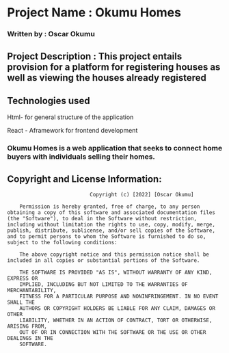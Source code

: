 # Project Name : Okumu Homes


### Written by : Oscar Okumu

 ## Project Description : This project entails provision for a platform for registering houses as well as viewing the houses already registered
 ## Technologies used
   Html- for general structure of the application
   
   React - Aframework for frontend development
 ### Okumu Homes is a web application that seeks to connect home buyers with individuals selling their homes.

## Copyright and License Information: 
                               Copyright (c) [2022] [Oscar Okumu]

        Permission is hereby granted, free of charge, to any person obtaining a copy of this software and associated documentation files (the "Software"), to deal in the Software without restriction, including without limitation the rights to use, copy, modify, merge, publish, distribute, sublicense, and/or sell copies of the Software, and to permit persons to whom the Software is furnished to do so, subject to the following conditions:
        
        The above copyright notice and this permission notice shall be included in all copies or substantial portions of the Software.

        THE SOFTWARE IS PROVIDED "AS IS", WITHOUT WARRANTY OF ANY KIND, EXPRESS OR
        IMPLIED, INCLUDING BUT NOT LIMITED TO THE WARRANTIES OF MERCHANTABILITY,
        FITNESS FOR A PARTICULAR PURPOSE AND NONINFRINGEMENT. IN NO EVENT SHALL THE
        AUTHORS OR COPYRIGHT HOLDERS BE LIABLE FOR ANY CLAIM, DAMAGES OR OTHER
        LIABILITY, WHETHER IN AN ACTION OF CONTRACT, TORT OR OTHERWISE, ARISING FROM,
        OUT OF OR IN CONNECTION WITH THE SOFTWARE OR THE USE OR OTHER DEALINGS IN THE
        SOFTWARE.

